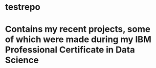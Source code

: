# testrepo
# Contains my recent projects, some of which were made during my IBM Professional Certificate in Data Science
